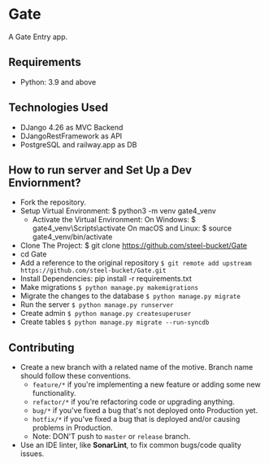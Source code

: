 # Gate

A Gate Entry app.

## Requirements

* Python: 3.9 and above

## Technologies Used
* DJango 4.26 as MVC Backend
* DJangoRestFramework as API
* PostgreSQL and railway.app as DB

## How to run server and Set Up a Dev Enviornment?

* Fork the repository.
* Setup Virtual Environment: $ python3 -m venv gate4_venv
    * Activate the Virtual Environment:
      On Windows: $ gate4_venv\Scripts\activate
      On macOS and Linux: $ source gate4_venv/bin/activate
* Clone The Project: $ git clone https://github.com/steel-bucket/Gate
* cd Gate
* Add a reference to the original repository `$ git remote add upstream https://github.com/steel-bucket/Gate.git`
* Install Dependencies: pip install -r requirements.txt
* Make migrations `$ python manage.py makemigrations`
* Migrate the changes to the database `$ python manage.py migrate`
* Run the server `$ python manage.py runserver`
* Create admin `$ python manage.py createsuperuser`
* Create tables `$ python manage.py migrate --run-syncdb`

## Contributing

* Create a new branch with a related name of the motive. Branch name should follow these conventions.
    - `feature/*` if you're implementing a new feature or adding some new functionality.
    - `refactor/*` if you're refactoring code or upgrading anything.
    - `bug/*` if you've fixed a bug that's not deployed onto Production yet.
    - `hotfix/*` if you've fixed a bug that is deployed and/or causing problems in Production.
    - Note: DON'T push to `master` or `release` branch.
* Use an IDE linter, like **SonarLint**, to fix common bugs/code quality issues.
